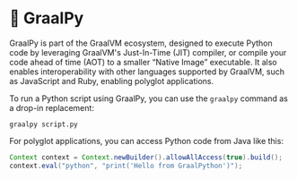 # 🌌 GraalPy

GraalPy is part of the GraalVM ecosystem, designed to execute Python code by leveraging GraalVM's Just-In-Time (JIT) compiler, or compile your code ahead of time (AOT) to a smaller “Native Image” executable. It also enables interoperability with other languages supported by GraalVM, such as JavaScript and Ruby, enabling polyglot applications.

To run a Python script using GraalPy, you can use the `graalpy` command as a drop-in replacement:

```shell
graalpy script.py
```

For polyglot applications, you can access Python code from Java like this:

```java
Context context = Context.newBuilder().allowAllAccess(true).build();
context.eval("python", "print('Hello from GraalPython')");
```
